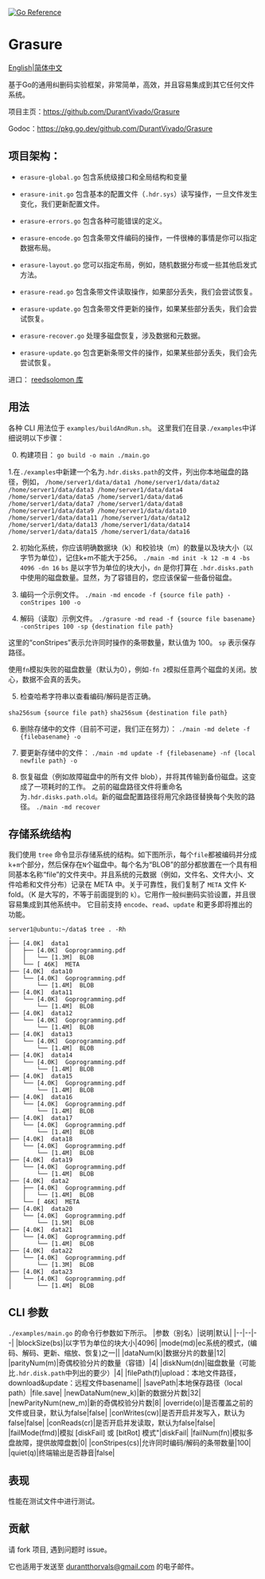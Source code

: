 [![Go Reference](https://pkg.go.dev/badge/github.com/DurantVivado/Grasure.svg)](https://pkg.go.dev/github.com/DurantVivado/Grasure)
# Grasure

[English](https://github.com/DurantVivado/Grasure/blob/master/README.md)|[简体中文](https://github.com/DurantVivado/Grasure/blob/master/README_Chinese.md)

基于Go的通用纠删码实验框架，非常简单，高效，并且容易集成到其它任何文件系统。

项目主页：https://github.com/DurantVivado/Grasure

Godoc：https://pkg.go.dev/github.com/DurantVivado/Grasure


## 项目架构：
<!-- - `main.go` 包含主函数。对于每次运行，在“编码”、“读取”、“更新”、“缩放”、“删除”、...之间进行操作-->

- `erasure-global.go` 包含系统级接口和全局结构和变量

- `erasure-init.go` 包含基本的配置文件（`.hdr.sys`）读写操作，一旦文件发生变化，我们更新配置文件。

- `erasure-errors.go` 包含各种可能错误的定义。

- `erasure-encode.go` 包含条带文件编码的操作，一件很棒的事情是你可以指定数据布局。

- `erasure-layout.go` 您可以指定布局，例如，随机数据分布或一些其他启发式方法。

- `erasure-read.go` 包含条带文件读取操作，如果部分丢失，我们会尝试恢复。

- `erasure-update.go` 包含条带文件更新的操作，如果某些部分丢失，我们会尝试恢复。

- `erasure-recover.go` 处理多磁盘恢复，涉及数据和元数据。

- `erasure-update.go` 包含更新条带文件的操作，如果某些部分丢失，我们会先尝试恢复。

进口：
[reedsolomon 库](https://github.com/klauspost/reedsolomon)


## 用法

各种 CLI 用法位于 `examples/buildAndRun.sh`。
这里我们在目录`./examples`中详细说明以下步骤：

0. 构建项目：
``
go build -o main ./main.go
``

1.在`./examples`中新建一个名为`.hdr.disks.path`的文件，列出你本地磁盘的路径，例如，
``
/home/server1/data/data1
/home/server1/data/data2
/home/server1/data/data3
/home/server1/data/data4
/home/server1/data/data5
/home/server1/data/data6
/home/server1/data/data7
/home/server1/data/data8
/home/server1/data/data9
/home/server1/data/data10
/home/server1/data/data11
/home/server1/data/data12
/home/server1/data/data13
/home/server1/data/data14
/home/server1/data/data15
/home/server1/data/data16
``

2. 初始化系统，你应该明确数据块（k）和校验块（m）的数量以及块大小（以字节为单位），记住k+m不能大于256。
``
./main -md init -k 12 -m 4 -bs 4096 -dn 16
``
`bs` 是以字节为单位的块大小，`dn` 是你打算在 `.hdr.disks.path` 中使用的磁盘数量。显然，为了容错目的，您应该保留一些备份磁盘。

3. 编码一个示例文件。
``
./main -md encode -f {source file path} -conStripes 100 -o
``

4. 解码（读取）示例文件。
``
./grasure -md read -f {source file basename} -conStripes 100 -sp {destination file path}
``

这里的“conStripes”表示允许同时操作的条带数量，默认值为 100。
`sp` 表示保存路径。

使用`fn`模拟失败的磁盘数量（默认为0），例如`-fn 2`模拟任意两个磁盘的关闭。放心，数据不会真的丢失。

5. 检查哈希字符串以查看编码/解码是否正确。

``
sha256sum {source file path}
``
``
sha256sum {destination file path}
``

6. 删除存储中的文件（目前不可逆，我们正在努力）：
``
./main -md delete -f {filebasename} -o
``

7. 要更新存储中的文件：
``
./main -md update -f {filebasename} -nf {local newfile path} -o
``

8. 恢复磁盘（例如故障磁盘中的所有文件 blob），并将其传输到备份磁盘。这变成了一项耗时的工作。
之前的磁盘路径文件将重命名为`.hdr.disks.path.old`。新的磁盘配置路径将用冗余路径替换每个失败的路径。
``
./main -md recover
``


## 存储系统结构
我们使用 `tree` 命令显示存储系统的结构。如下图所示，每个`file`都被编码并分成`k`+`m`个部分，然后保存在`N`个磁盘中。每个名为“BLOB”的部分都放置在一个具有相同基本名称“file”的文件夹中。并且系统的元数据（例如，文件名、文件大小、文件哈希和文件分布）记录在 META 中。关于可靠性，我们复制了 `META` 文件 K-fold。（K 是大写的，不等于前面提到的 `k`）。它用作一般纠删码实验设置，并且很容易集成到其他系统中。
它目前支持 `encode`、`read`、`update` 和更多即将推出的功能。
 ```
 server1@ubuntu:~/data$ tree . -Rh
.
├── [4.0K]  data1
│   ├── [4.0K]  Goprogramming.pdf
│   │   └── [1.3M]  BLOB
│   └── [ 46K]  META
├── [4.0K]  data10
│   └── [4.0K]  Goprogramming.pdf
│       └── [1.4M]  BLOB
├── [4.0K]  data11
│   └── [4.0K]  Goprogramming.pdf
│       └── [1.4M]  BLOB
├── [4.0K]  data12
│   └── [4.0K]  Goprogramming.pdf
│       └── [1.4M]  BLOB
├── [4.0K]  data13
│   └── [4.0K]  Goprogramming.pdf
│       └── [1.4M]  BLOB
├── [4.0K]  data14
│   └── [4.0K]  Goprogramming.pdf
│       └── [1.4M]  BLOB
├── [4.0K]  data15
│   └── [4.0K]  Goprogramming.pdf
│       └── [1.4M]  BLOB
├── [4.0K]  data16
│   └── [4.0K]  Goprogramming.pdf
│       └── [1.4M]  BLOB
├── [4.0K]  data17
│   └── [4.0K]  Goprogramming.pdf
│       └── [1.4M]  BLOB
├── [4.0K]  data18
│   └── [4.0K]  Goprogramming.pdf
│       └── [1.4M]  BLOB
├── [4.0K]  data19
│   └── [4.0K]  Goprogramming.pdf
│       └── [1.4M]  BLOB
├── [4.0K]  data2
│   ├── [4.0K]  Goprogramming.pdf
│   │   └── [1.4M]  BLOB
│   └── [ 46K]  META
├── [4.0K]  data20
│   └── [4.0K]  Goprogramming.pdf
│       └── [1.5M]  BLOB
├── [4.0K]  data21
│   └── [4.0K]  Goprogramming.pdf
│       └── [1.4M]  BLOB
├── [4.0K]  data22
│   └── [4.0K]  Goprogramming.pdf
│       └── [1.3M]  BLOB
├── [4.0K]  data23
│   └── [4.0K]  Goprogramming.pdf
│       └── [1.4M]  BLOB
```


## CLI 参数
`./examples/main.go` 的命令行参数如下所示。
|参数（别名）|说明|默认|
|--|--|--|
|blockSize(bs)|以字节为单位的块大小|4096|
|mode(md)|ec系统的模式，(编码、解码、更新、缩放、恢复)之一||
|dataNum(k)|数据分片的数量|12|
|parityNum(m)|奇偶校验分片的数量（容错）|4|
|diskNum(dn)|磁盘数量（可能比`.hdr.disk.path`中列出的要少）|4|
|filePath(f)|upload：本地文件路径，download&update：远程文件basename||
|savePath|本地保存路径（local path）|file.save|
|newDataNum(new_k)|新的数据分片数|32|
|newParityNum(new_m)|新的奇偶校验分片数|8|
|override(o)|是否覆盖之前的文件或目录，默认为false|false|
|conWrites(cw)|是否开启并发写入，默认为false|false|
|conReads(cr)|是否开启并发读取，默认为false|false|
|failMode(fmd)|模拟 [diskFail] 或 [bitRot] 模式"|diskFail|
|failNum(fn)|模拟多盘故障，提供故障盘数|0|
|conStripes(cs)|允许同时编码/解码的条带数量|100|
|quiet(q)|终端输出是否静音|false|

## 表现
性能在测试文件中进行测试。

## 贡献
请 fork 项目, 遇到问题时 issue。

它也适用于发送至 [durantthorvals@gmail.com]() 的电子邮件。